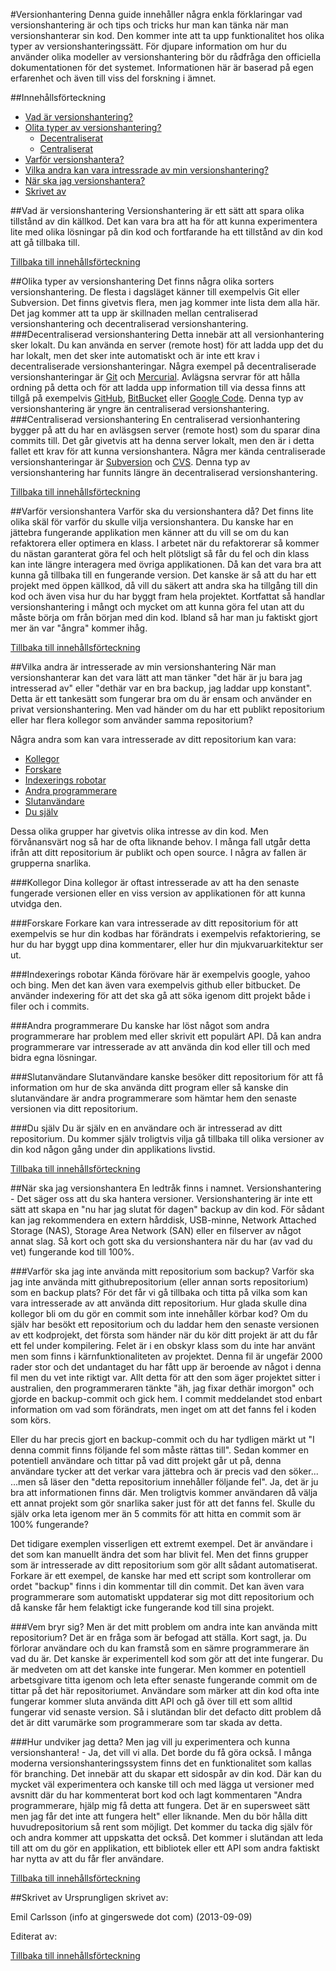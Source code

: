 #Versionhantering
Denna guide innehåller några enkla förklaringar vad versionshantering är och tips och tricks hur man kan tänka när man versionshanterar sin kod. Den kommer inte att ta upp funktionalitet hos olika typer av versionshanteringssätt. För djupare information om hur du använder olika modeller av versionshantering bör du rådfråga den officiella dokumentationen för det systemet. Informationen här är baserad på egen erfarenhet och även till viss del forskning i ämnet.

##Innehållsförteckning
* [Vad är versionshantering?](#vad-ar-versionshantering)
* [Olita typer av versionshantering?](#olika-typer-av-versionshantering)
	* [Decentraliserat](#decentraliserad-versionshantering)
	* [Centraliserat](#centraliserad-versionshantering)
* [Varför versionshantera?](#varför-versionshantera)
* [Vilka andra kan vara intressrade av min versionshantering?](#vilka-andra-ar-intresserade-av-min-versionshantering)
* [När ska jag versionshantera?](#nar-ska-jag-versionshantera)
* [Skrivet av](#skrivet-av)

##Vad är versionshantering
Versionshantering är ett sätt att spara olika tillstånd av din källkod. Det kan vara bra att ha för att kunna experimentera lite med olika lösningar på din kod och fortfarande ha ett tillstånd av din kod att gå tillbaka till.

[Tillbaka till innehållsförteckning](#innehallsforteckning)

##Olika typer av versionshantering
Det finns några olika sorters versionshantering. De flesta i dagsläget känner till exempelvis Git eller Subversion. Det finns givetvis flera, men jag kommer inte lista dem alla här. Det jag kommer att ta upp är skillnaden mellan centraliserad versionshantering och decentraliserad versionshantering.
###Decentraliserad versionshantering
Detta innebär att all versionhantering sker lokalt. Du kan använda en server (remote host) för att ladda upp det du har lokalt, men det sker inte automatiskt och är inte ett krav i decentraliserade versionshanteringar. Några exempel på decentraliserade versionshanteringar är [Git](http://git-scm.com/) och [Mercurial](http://mercurial.selenic.com/). Avlägsna servrar för att hålla ordning på detta och för att ladda upp information till via dessa finns att tillgå på exempelvis [GitHub](http://www.github.com), [BitBucket](http://www.bitbucket.com) eller [Google Code](http://code.google.com/). Denna typ av versionshantering är yngre än centraliserad versionshantering.
###Centraliserad versionshantering
En centraliserad versionhantering bygger på att du har en avläsgsen server (remote host) som du sparar dina commits till. Det går givetvis att ha denna server lokalt, men den är i detta fallet ett krav för att kunna versionshantera. Några mer kända centraliserade versionshanteringar är [Subversion](http://subversion.tigris.org/) och [CVS](http://cvs.nongnu.org/). Denna typ av versionshantering har funnits längre än decentraliserad versionshantering.

[Tillbaka till innehållsförteckning](#innehallsforteckning)

##Varför versionshantera
Varför ska du versionshantera då? Det finns lite olika skäl för varför du skulle vilja versionshantera. Du kanske har en jättebra fungerande applikation men känner att du vill se om du kan refaktorera eller optimera en klass. I arbetet när du refaktorerar så kommer du nästan garanterat göra fel och helt plötsligt så får du fel och din klass kan inte längre interagera med övriga applikationen. Då kan det vara bra att kunna gå tillbaka till en fungerande version. Det kanske är så att du har ett projekt med öppen källkod, då vill du säkert att andra ska ha tillgång till din kod och även visa hur du har byggt fram hela projektet. Kortfattat så handlar versionshantering i mångt och mycket om att kunna göra fel utan att du måste börja om från början med din kod. Ibland så har man ju faktiskt gjort mer än var "ångra" kommer ihåg.

[Tillbaka till innehållsförteckning](#innehallsforteckning)

##Vilka andra är intresserade av min versionshantering
När man versionshanterar kan det vara lätt att man tänker "det här är ju bara jag intresserad av" eller "dethär var en bra backup, jag laddar upp konstant". Detta är ett tankesätt som fungerar bra om du är ensam och använder en privat versionshantering. Men vad händer om du har ett publikt repositorium eller har flera kollegor som använder samma repositorium?

Några andra som kan vara intresserade av ditt repositorium kan vara:

* [Kollegor](#kollegor)
* [Forskare](#forskare)
* [Indexerings robotar](#indexerings-robotar)
* [Andra programmerare](#andra-programmerare)
* [Slutanvändare](#slutanvandare)
* [Du själv](#du-sjalv)

Dessa olika grupper har givetvis olika intresse av din kod. Men förvånansvärt nog så har de ofta liknande behov. I många fall utgår detta ifrån att ditt repositorium är publikt och open source. I några av fallen är grupperna snarlika.

###Kollegor
Dina kollegor är oftast intresserade av att ha den senaste fungerade versionen eller en viss version av applikationen för att kunna utvidga den.

###Forskare
Forkare kan vara intresserade av ditt repositorium för att exempelvis se hur din kodbas har förändrats i exempelvis refaktoriering, se hur du har byggt upp dina kommentarer, eller hur din mjukvaruarkitektur ser ut.

###Indexerings robotar
Kända förövare här är exempelvis google, yahoo och bing. Men det kan även vara exempelvis github eller bitbucket. De använder indexering för att det ska gå att söka igenom ditt projekt både i filer och i commits.

###Andra programmerare
Du kanske har löst något som andra programmerare har problem med eller skrivit ett populärt API. Då kan andra programmerare var intresserade av att använda din kod eller till och med bidra egna lösningar.

###Slutanvändare
Slutanvändare kanske besöker ditt repositorium för att få information om hur de ska använda ditt program eller så kanske din slutanvändare är andra programmerare som hämtar hem den senaste versionen via ditt repositorium.

###Du själv
Du är själv en en användare och är intresserad av ditt repositorium. Du kommer själv troligtvis vilja gå tillbaka till olika versioner av din kod någon gång under din applikations livstid.

[Tillbaka till innehållsförteckning](#innehallsforteckning)

##När ska jag versionshantera
En ledtråk finns i namnet. Versionshantering - Det säger oss att du ska hantera versioner. Versionshantering är inte ett sätt att skapa en "nu har jag slutat för dagen" backup av din kod. För sådant kan jag rekommendera en extern hårddisk, USB-minne, Network Attached Storage (NAS), Storage Area Network (SAN) eller en filserver av något annat slag. Så kort och gott ska du versionshantera när du har (av vad du vet) fungerande kod till 100%.

###Varför ska jag inte använda mitt repositorium som backup?
Varför ska jag inte använda mitt githubrepositorium (eller annan sorts repositorium) som en backup plats? För det får vi gå tillbaka och titta på vilka som kan vara intresserade av att använda ditt repositorium. Hur glada skulle dina kollegor bli om du gör en commit som inte innehåller körbar kod?  Om du själv har besökt ett repositorium och du laddar hem den senaste versionen av ett kodprojekt, det första som händer när du kör ditt projekt är att du får ett fel under kompilering. Felet är i en obskyr klass som du inte har använt men som finns i kärnfunktionaliteten av projektet. Denna fil är ungefär 2000 rader stor och det undantaget du har fått upp är beroende av något i denna fil men du vet inte riktigt var. Allt detta för att den som äger projektet sitter i australien, den programmeraren tänkte "äh, jag fixar dethär imorgon" och gjorde en backup-commit och gick hem. I commit meddelandet stod enbart information om vad som förändrats, men inget om att det fanns fel i koden som körs.

Eller du har precis gjort en backup-commit och du har tydligen märkt ut "I denna commit finns följande fel som måste rättas till". Sedan kommer en potentiell användare och tittar på vad ditt projekt går ut på, denna användare tycker att det verkar vara jättebra och är precis vad den söker... ...men så läser den "detta repositorium innehåller följande fel". Ja, det är ju bra att informationen finns där. Men troligtvis kommer användaren då välja ett annat projekt som gör snarlika saker just för att det fanns fel. Skulle du själv orka leta igenom mer än 5 commits för att hitta en commit som är 100% fungerande?

Det tidigare exemplen visserligen ett extremt exempel. Det är användare i det som kan manuellt ändra det som har blivit fel. Men det finns grupper som är intresserade av ditt repositorium som gör allt sådant automatiserat. Forkare är ett exempel, de kanske har med ett script som kontrollerar om ordet "backup" finns i din kommentar till din commit. Det kan även vara programmerare som automatiskt uppdaterar sig mot ditt repositorium och då kanske får hem felaktigt icke fungerande kod till sina projekt.

###Vem bryr sig?
Men är det mitt problem om andra inte kan använda mitt repositorium? Det är en fråga som är befogad att ställa. Kort sagt, ja. Du förlorar användare och du kan framstå som en sämre programmerare än vad du är. Det kanske är experimentell kod som gör att det inte fungerar. Du är medveten om att det kanske inte fungerar. Men kommer en potentiell arbetsgivare titta igenom och leta efter senaste fungerande commit om de tittar på det här repositoriumet. Användare som märker att din kod ofta inte fungerar kommer sluta använda ditt API och gå över till ett som alltid fungerar vid senaste version. Så i slutändan blir det defacto ditt problem då det är ditt varumärke som programmerare som tar skada av detta.

###Hur undviker jag detta?
Men jag vill ju experimentera och kunna versionshantera! - Ja, det vill vi alla. Det borde du få göra också. I många moderna versionshanteringssystem finns det en funktionalitet som kallas för branching. Det innebär att du skapar ett sidospår av din kod. Där kan du mycket väl experimentera och kanske till och med lägga ut versioner med avsnitt där du har kommenterat bort kod och lagt kommentaren "Andra programmerare, hjälp mig få detta att fungera. Det är en supersweet sätt men jag får det inte att fungera helt" eller liknande. Men du bör hålla ditt huvudrepositorium så rent som möjligt. Det kommer du tacka dig själv för och andra kommer att uppskatta det också. Det kommer i slutändan att leda till att om du gör en applikation, ett bibliotek eller ett API som andra faktiskt har nytta av att du får fler användare.

[Tillbaka till innehållsförteckning](#innehallsforteckning)

##Skrivet av
Ursprungligen skrivet av:

Emil Carlsson (info at gingerswede dot com) (2013-09-09)

Editerat av:


[Tillbaka till innehållsförteckning](#innehallsforteckning)
